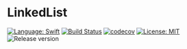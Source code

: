 # LinkedList

[![Language: Swift](https://img.shields.io/badge/language-swift-f48041.svg?style=flat)](https://developer.apple.com/swift)
[![Build Status](https://travis-ci.org/mirovodin/LinkedList.svg?branch=master)](https://travis-ci.org/mirovodin/LinkedList)
[![codecov](https://codecov.io/gh/mirovodin/LinkedList/branch/master/graph/badge.svg)](https://codecov.io/gh/mirovodin/LinkedList)
[![License: MIT](http://img.shields.io/badge/license-MIT-lightgrey.svg?style=flat)](https://github.com/mirovodin/LinkedList/blob/master/LICENSE)
![Release version](https://img.shields.io/github/v/release/mirovodin/LinkedList)
